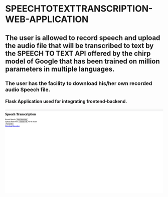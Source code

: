 # SPEECHTOTEXTTRANSCRIPTION-WEB-APPLICATION
## The user is allowed to record speech and upload the audio file that will be transcribed to text by the SPEECH TO TEXT API offered by the chirp model of Google that has been trained on million parameters in multiple languages.
### The user has the facility to download his/her own recorded audio Speech file.
####  Flask Application used for integrating frontend-backend.
![Example Image](https://github.com/surbhi498/SPEECHTOTEXTTRANSCRIPTION-WEB-APPLICATION/blob/33ead6d2f84be0309d815a08a8056a14885accab/SpeechTranscription.png)
